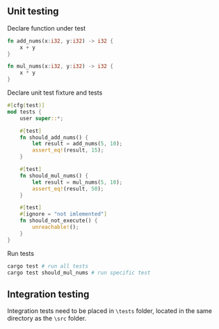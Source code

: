 
## Unit testing

Declare function under test
```rust
fn add_nums(x:i32, y:i32) -> i32 {
    x + y
}

fn mul_nums(x:i32, y:i32) -> i32 {
    x * y
}
```

Declare unit test fixture and tests
```rust
#[cfg(test)]
mod tests {
    user super::*;

    #[test]
    fn should_add_nums() {
        let result = add_nums(5, 10);
        assert_eq!(result, 15);
    }

    #[test]
    fn should_mul_nums() {
        let result = mul_nums(5, 10);
        assert_eq!(result, 50);
    }

    #[test]
    #[ignore = "not imlemented"]
    fn should_not_execute() { 
        unreachable!();
    }
}
```

Run tests
```powershell
cargo test # run all tests
cargo test should_mul_nums # run specific test
```

## Integration testing

Integration tests need to be placed in `\tests` folder, located in the same directory as the `\src` folder.

